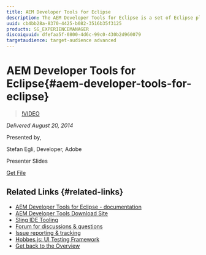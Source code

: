 ```yaml
---
title: AEM Developer Tools for Eclipse
description: The AEM Developer Tools for Eclipse is a set of Eclipse plugins aimed at making AEM application development easier, more straight forward and aligned with best-practices. Based on two new project facades - one for OSGi bundles and one for JCR content – it allows seamless and iterative synchronization between Eclipse and AEM instances. It comes with a Content Browser which allows displaying and editing of FileVault-formatted content. Last but not least, it contains a sample, multi-module, maven-based project that can be used for bootstrapping a project setup.
uuid: cb4bb28a-8370-4425-b082-3516b35f3125
products: SG_EXPERIENCEMANAGER
discoiquuid: dfefaa5f-0800-4d6c-99c0-430b2d960079
targetaudience: target-audience advanced
---
```


# AEM Developer Tools for Eclipse{#aem-developer-tools-for-eclipse}

>[!VIDEO](https://video.tv.adobe.com/v/19465/?quality=9)

*Delivered August 20, 2014*

Presented by,

Stefan Egli, Developer, Adobe

Presenter Slides

[Get File](assets/aem-dev-tools-cq-gems.pdf)

## Related Links {#related-links}

* [AEM Developer Tools for Eclipse - documentation](http://docs.adobe.com/docs/en/dev-tools/aem-eclipse.html)
* [AEM Developer Tools Download Site](http://eclipse.adobe.com/aem/dev-tools/)
* [Sling IDE Tooling](https://sling.apache.org/documentation/development/ide-tooling.html)
* [Forum for discussions & questions](http://help-forums.adobe.com/content/adobeforums/en/experience-manager-forum/adobe-experience-manager.html)
* [Issue reporting & tracking](https://github.com/Adobe-Marketing-Cloud/aem-eclipse-developer-tools/issues)
* [Hobbes.js: UI Testing Framework](http://docs.adobe.com/docs/en/aem/6-0/develop/components/hobbes.html)
* [Get back to the Overview](https://helpx.adobe.com/experience-manager/kt/eseminars/gems/aem-index.html)

